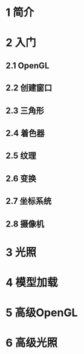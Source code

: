 # 1 简介
# 2 入门
## 2.1 OpenGL
## 2.2 创建窗口
## 2.3 三角形
## 2.4 着色器
## 2.5 纹理
## 2.6 变换
## 2.7 坐标系统
## 2.8 摄像机

# 3 光照
# 4 模型加载
# 5 高级OpenGL
# 6 高级光照
